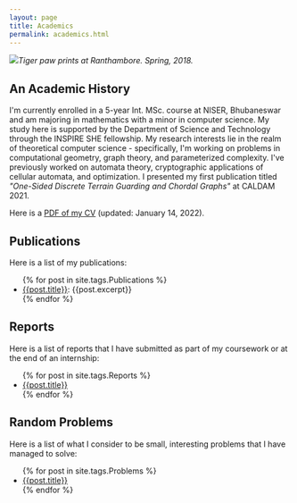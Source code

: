 ```yaml
---
layout: page
title: Academics
permalink: academics.html
---
```


![]({{site.baseurl}}/images/DSC_0342.jpg)*Tiger paw prints at Ranthambore. Spring, 2018.*

## An Academic History

I'm currently enrolled in a 5-year Int. MSc.  course at NISER, Bhubaneswar and am majoring in mathematics with a minor in computer science. My study here is supported by the Department of  Science and Technology through the INSPIRE SHE fellowship. My research  interests lie in the realm of theoretical computer science -  specifically, I'm working on problems in computational geometry, graph  theory, and parameterized complexity. I've previously worked on automata theory, cryptographic applications of cellular automata, and optimization. I presented my  first publication titled *"One-Sided Discrete Terrain Guarding and Chordal Graphs"* at CALDAM 2021. 

Here is a <a href = "{{site.baseurl}}/documents/CV_Prahlad.pdf" download>PDF of my CV</a> (updated: January 14, 2022).

## Publications

Here is a list of my publications:

<ul>
    {% for post in site.tags.Publications %}
        <li><a href = "{{post.url}}">{{post.title}}</a>: {{post.excerpt}}</li>
    {% endfor %}
</ul>

## Reports

Here is a list of reports that I have submitted as part of my coursework or at the end of an internship:

<ul>
    {% for post in site.tags.Reports %}
        <li><a href = "{{post.url}}">{{post.title}}</a></li>
    {% endfor %}
</ul>

## Random Problems

Here is a list of what I consider to be small,  interesting problems that I have managed to solve:

<ul>
    {% for post in site.tags.Problems %}
        <li><a href = "{{post.url}}">{{post.title}}</a></li>
    {% endfor %}
</ul>